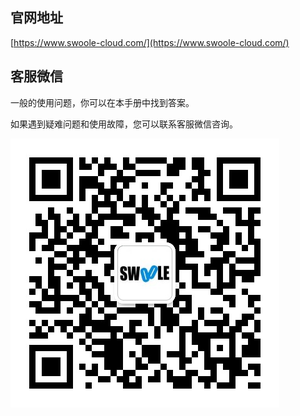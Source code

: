 ## 官网地址

[https://www.swoole-cloud.com/](https://www.swoole-cloud.com/)

## 客服微信

一般的使用问题，你可以在本手册中找到答案。

如果遇到疑难问题和使用故障，您可以联系客服微信咨询。

![](images/1563943030549-e28dc277-3366-443a-95bc-a7216e8ea439.png)